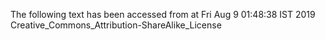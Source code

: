 The following text has been accessed from at Fri Aug 9 01:48:38 IST 2019
Creative_Commons_Attribution-ShareAlike_License
